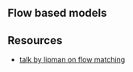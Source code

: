 ## Flow based models

## Resources 
- [talk by lipman on flow matching](https://www.youtube.com/watch?v=5ZSwYogAxYg)